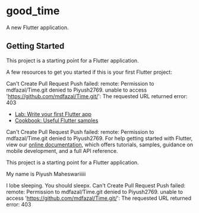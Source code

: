 # good_time

A new Flutter application.

## Getting Started

This project is a starting point for a Flutter application.

A few resources to get you started if this is your first Flutter project:

Can't Create Pull Request
			Push failed:
			remote: Permission to mdfazal/Time.git denied to Piyush2769.
			unable to access 'https://github.com/mdfazal/Time.git/': The requested URL returned error: 403



- [Lab: Write your first Flutter app](https://flutter.io/docs/get-started/codelab)
- [Cookbook: Useful Flutter samples](https://flutter.io/docs/cookbook)

Can't Create Pull Request
			Push failed:
			remote: Permission to mdfazal/Time.git denied to Piyush2769.
For help getting started with Flutter, view our 
[online documentation](https://flutter.io/docs), which offers tutorials, 
samples, guidance on mobile development, and a full API reference.

This project is a starting point for a Flutter application.

My name is Piyush Maheswariiiii

I lobe sleeping.
You should sleepx.
Can't Create Pull Request
			Push failed:
			remote: Permission to mdfazal/Time.git denied to Piyush2769.
			unable to access 'https://github.com/mdfazal/Time.git/': The requested URL returned error: 403
